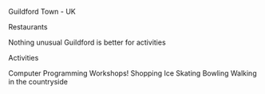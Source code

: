 Guildford Town - UK

Restaurants

Nothing unusual Guildford is better for activities


Activities

Computer Programming Workshops!
Shopping
Ice Skating
Bowling
Walking in the countryside

